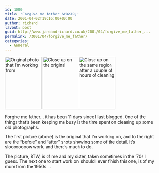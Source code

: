 ```yaml
---
id: 1000
title: 'Forgive me father &#8230;'
date: 2001-04-02T19:16:00+00:00
author: richard
layout: post
guid: http://www.janeandrichard.co.uk/2001/04/forgive_me_father_...
permalink: /2001/04/forgive_me_father/
categories:
  - General
---
```

 <img src="http://farm3.static.flickr.com/2537/4090035911_cd823f2720_o.jpg" alt="Original photo that I'm working from" width="120" height="174" /> <img src="http://farm3.static.flickr.com/2654/4087101990_d11b735a5a_o.jpg" alt="Close up on the original" width="120" height="174" /><img src="http://farm3.static.flickr.com/2435/4087101826_e385f7475e_o.jpg" alt="Close up on the same region after a couple of hours of cleaning" width="120" height="174" />

Forgive me father&#8230; it has been 11 days since I last blogged. One of the things that&#8217;s been keeping me busy is the time spent on cleaning up some old photographs.

The first picture (above) is the original that I&#8217;m working on, and to the right are the &#8220;before&#8221; and &#8220;after&#8221; shots showing some of the detail. It&#8217;s sloooooooow work, and there&#8217;s much to do.

The picture, BTW, is of me and my sister, taken sometimes in the &#8217;70s I guess. The next one to start work on, should I ever finish this one, is of my mum from the 1950s&#8230;.